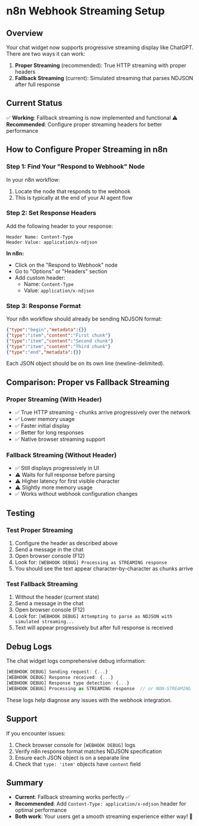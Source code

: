 # n8n Webhook Streaming Setup

## Overview

Your chat widget now supports progressive streaming display like ChatGPT. There are two ways it can work:

1. **Proper Streaming** (recommended): True HTTP streaming with proper headers
2. **Fallback Streaming** (current): Simulated streaming that parses NDJSON after full response

## Current Status

✅ **Working**: Fallback streaming is now implemented and functional
⚠️ **Recommended**: Configure proper streaming headers for better performance

## How to Configure Proper Streaming in n8n

### Step 1: Find Your "Respond to Webhook" Node

In your n8n workflow:
1. Locate the node that responds to the webhook
2. This is typically at the end of your AI agent flow

### Step 2: Set Response Headers

Add the following header to your response:

```
Header Name: Content-Type
Header Value: application/x-ndjson
```

**In n8n:**
- Click on the "Respond to Webhook" node
- Go to "Options" or "Headers" section
- Add custom header:
  - Name: `Content-Type`
  - Value: `application/x-ndjson`

### Step 3: Response Format

Your n8n workflow should already be sending NDJSON format:

```json
{"type":"begin","metadata":{}}
{"type":"item","content":"First chunk"}
{"type":"item","content":"Second chunk"}
{"type":"item","content":"Third chunk"}
{"type":"end","metadata":{}}
```

Each JSON object should be on its own line (newline-delimited).

## Comparison: Proper vs Fallback Streaming

### Proper Streaming (With Header)
- ✅ True HTTP streaming - chunks arrive progressively over the network
- ✅ Lower memory usage
- ✅ Faster initial display
- ✅ Better for long responses
- ✅ Native browser streaming support

### Fallback Streaming (Without Header)
- ✅ Still displays progressively in UI
- ⚠️ Waits for full response before parsing
- ⚠️ Higher latency for first visible character
- ⚠️ Slightly more memory usage
- ✅ Works without webhook configuration changes

## Testing

### Test Proper Streaming

1. Configure the header as described above
2. Send a message in the chat
3. Open browser console (F12)
4. Look for: `[WEBHOOK DEBUG] Processing as STREAMING response`
5. You should see the text appear character-by-character as chunks arrive

### Test Fallback Streaming

1. Without the header (current state)
2. Send a message in the chat
3. Open browser console (F12)
4. Look for: `[WEBHOOK DEBUG] Attempting to parse as NDJSON with simulated streaming...`
5. Text will appear progressively but after full response is received

## Debug Logs

The chat widget logs comprehensive debug information:

```javascript
[WEBHOOK DEBUG] Sending request: {...}
[WEBHOOK DEBUG] Response received: {...}
[WEBHOOK DEBUG] Response type detection: {...}
[WEBHOOK DEBUG] Processing as STREAMING response  // or NON-STREAMING
```

These logs help diagnose any issues with the webhook integration.

## Support

If you encounter issues:
1. Check browser console for `[WEBHOOK DEBUG]` logs
2. Verify n8n response format matches NDJSON specification
3. Ensure each JSON object is on a separate line
4. Check that `type: 'item'` objects have `content` field

## Summary

- **Current**: Fallback streaming works perfectly ✅
- **Recommended**: Add `Content-Type: application/x-ndjson` header for optimal performance
- **Both work**: Your users get a smooth streaming experience either way! 🎉

